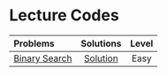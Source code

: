 # Lecture Codes

|  Problems  |  Solutions  |  Level  |
|:-----------|:------------:|:------:|
|  [Binary Search](https://www.codingninjas.com/studio/problems/binary-search_972)  |  [Solution]()  |  Easy  |
